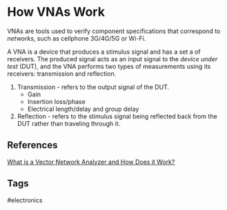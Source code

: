 # How VNAs Work 

VNAs are tools used to verify component specifications that correspond to *networks*, such as cellphone 3G/4G/5G or Wi-Fi.

A VNA is a device that produces a stimulus signal and has a set a of receivers. The produced signal acts as an input signal to the *device under test* (DUT), and the VNA performs two types of measurements using its receivers: transmission and reflection.

1. Transmission - refers to the output signal of the DUT.
	* Gain
	* Insertion loss/phase
	* Electrical length/delay and group delay
2. Reflection - refers to the stimulus signal being reflected back from the DUT rather than traveling through it.

## References
[What is a Vector Network Analyzer and How Does it Work?](https://www.tek.com/document/primer/what-vector-network-analyzer-and-how-does-it-work)

## Tags
#electronics
